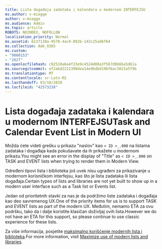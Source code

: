 ```yaml
---
title: Lista događaja zadataka i kalendara u modernom INTERFEJSU
ms.author: v-miegge
author: v-miegge
ms.audience: Admin
ms.topic: article
ROBOTS: NOINDEX, NOFOLLOW
localization_priority: Normal
ms.assetid: 6137138a-9570-4ac9-892b-143c25ad6f64
ms.collection: Adm_O365
ms.custom:
- "9000153"
- "2627"
ms.openlocfilehash: c92510a6a4f23e9c4524d08a3f567d0b6ba5d61a
ms.sourcegitcommit: ef2abd2221398dea14e9bdbd19bf6ac3823a5f9b
ms.translationtype: MT
ms.contentlocale: sr-Latn-RS
ms.lasthandoff: 03/10/2020
ms.locfileid: "42573238"
---
```

# <a name="task-and-calendar-event-list-in-modern-ui"></a><span data-ttu-id="307be-102">Lista događaja zadataka i kalendara u modernom INTERFEJSU</span><span class="sxs-lookup"><span data-stu-id="307be-102">Task and Calendar Event List in Modern UI</span></span>

<span data-ttu-id="307be-103">Možda ćete videti grešku u prikazu "naslov" kao `< ID >_.000` na listama zadataka i događaja kada pokušavate da ih prikažete u modernom prikazu.</span><span class="sxs-lookup"><span data-stu-id="307be-103">You might see an error in the display of "Title" as `< ID >_.000` on TASK and EVENT lists when trying to render them in Modern View.</span></span>

<span data-ttu-id="307be-104">Određeni tipovi lista i biblioteka još uvek nisu ugrađeni za prikazivanje u modernom korisničkom interfejsu, kao što je lista zadataka ili lista događaja.</span><span class="sxs-lookup"><span data-stu-id="307be-104">Certain types of lists and libraries are not yet built to show up in a modern user interface such as a Task list or Events list.</span></span>

<span data-ttu-id="307be-105">Jedan od prioritetnih stavki za nas je da podržimo liste zadataka i događaja kao deo savremenog UX.</span><span class="sxs-lookup"><span data-stu-id="307be-105">One of the priority items for us is to support TASK and EVENT lists as part of the modern UX.</span></span> <span data-ttu-id="307be-106">Međutim, nemamo ETA za ovu podršku, tako da i dalje koristite klasičan doživljaj ovih lista.</span><span class="sxs-lookup"><span data-stu-id="307be-106">However we do not have an ETA for this support, so please continue to use classic experience for these lists.</span></span>

<span data-ttu-id="307be-107">Za više informacija, posjetite [maksimalno korišćenje modernih lista i biblioteka](https://docs.microsoft.com/sharepoint/dev/transform/modernize-userinterface-lists-and-libraries).</span><span class="sxs-lookup"><span data-stu-id="307be-107">For more information, visit [Maximize use of modern lists and libraries](https://docs.microsoft.com/sharepoint/dev/transform/modernize-userinterface-lists-and-libraries).</span></span>
